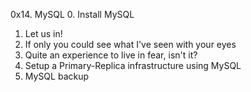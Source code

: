 0x14. MySQL
0. Install MySQL
1. Let us in!
2. If only you could see what I've seen with your eyes
3. Quite an experience to live in fear, isn't it?
4. Setup a Primary-Replica infrastructure using MySQL
5. MySQL backup

